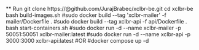 \*\* Run
git clone https://<token>@github.com/JurajBrabec/xclbr-be.git
cd xclbr-be
bash build-images.sh
#sudo docker build --tag 'xclbr-mailer' -f mailer/Dockerfile .
#sudo docker build --tag xclbr-api -f api/Dockerfile .
bash start-containers.sh
#sudo docker run -d --name xclbr-mailer -p 50051:50051 xclbr-mailer:latest
#sudo docker run -d --name xclbr-api -p 3000:3000 xclbr-api:latest
#OR
#docker compose up -d

